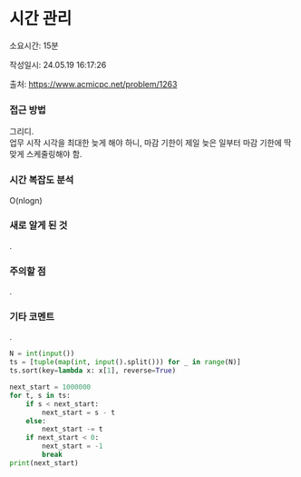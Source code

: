 # 시간 관리

소요시간: 15분

작성일시: 24.05.19 16:17:26

출처: https://www.acmicpc.net/problem/1263

### 접근 방법
그리디.  
업무 시작 시각을 최대한 늦게 해야 하니, 마감 기한이 제일 늦은 일부터 마감 기한에 딱 맞게 스케줄링해야 함.

### 시간 복잡도 분석
O(nlogn)

### 새로 알게 된 것
.

### 주의할 점
.

### 기타 코멘트
.

```python
N = int(input())
ts = [tuple(map(int, input().split())) for _ in range(N)]
ts.sort(key=lambda x: x[1], reverse=True)

next_start = 1000000
for t, s in ts:
    if s < next_start:
        next_start = s - t
    else:
        next_start -= t
    if next_start < 0:
        next_start = -1
        break
print(next_start)
```

